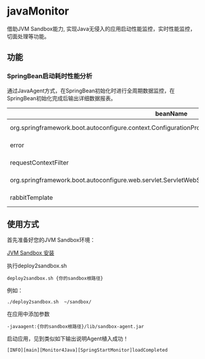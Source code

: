 # javaMonitor

借助JVM Sandbox能力, 实现Java无侵入的应用启动性能监控，实时性能监控，切面处理等功能。

## 功能


### SpringBean启动耗时性能分析

通过JavaAgent方式，在SpringBean初始化时进行全周期数据监控，在SpringBean初始化完成后输出详细数据报表。

|beanName|className|classLoaderName|startUnixTime|finishUnixTime|timeCosts|
|----|----|----|----|----|----|
|org.springframework.boot.autoconfigure.context.ConfigurationPropertiesAutoConfiguration|class org.springframework.boot.autoconfigure.context.ConfigurationPropertiesAutoConfiguration|class sun.misc.Launcher$AppClassLoader|1667293220526|1667293220526|0|
|error|class org.springframework.web.servlet.view.InternalResourceView|class sun.misc.Launcher$AppClassLoader|1667293221184|1667293221186|2|
|requestContextFilter|class org.springframework.boot.web.servlet.filter.OrderedRequestContextFilter|class sun.misc.Launcher$AppClassLoader|1667293219883|1667293219884|1
|org.springframework.boot.autoconfigure.web.servlet.ServletWebServerFactoryConfiguration$EmbeddedTomcat|class org.springframework.boot.autoconfigure.web.servlet.ServletWebServerFactoryConfiguration$EmbeddedTomcat|class sun.misc.Launcher$AppClassLoader|1667293219450|1667293219545|95|
rabbitTemplate|class org.springframework.amqp.rabbit.core.RabbitTemplate|class sun.misc.Launcher$AppClassLoader|1667293220478|1667293220486|8|



## 使用方式

首先准备好您的JVM Sandbox环境：

[JVM Sandbox 安装](https://github.com/alibaba/jvm-sandbox#%E5%BF%AB%E9%80%9F%E5%AE%89%E8%A3%85)

执行deploy2sandbox.sh

`deploy2sandbox.sh {你的sandbox根路径}`

例如：

`./deploy2sandbox.sh  ~/sandbox/`

在应用中添加参数

`-javaagent:{你的sandbox根路径}/lib/sandbox-agent.jar`

启动应用，见到类似如下输出说明Agent植入成功！

`[INFO][main][Monitor4Java][SpringStartMonitor]loadCompleted`